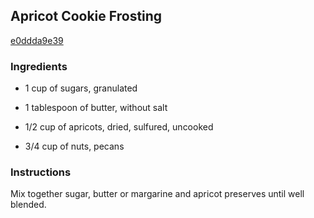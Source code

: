 ## Apricot Cookie Frosting

[e0ddda9e39](http://allrecipes.com/recipe/apricot-cookie-frosting/)

### Ingredients

 - 1 cup of sugars, granulated

 - 1 tablespoon of butter, without salt

 - 1/2 cup of apricots, dried, sulfured, uncooked

 - 3/4 cup of nuts, pecans

### Instructions

Mix together sugar, butter or margarine and apricot preserves until well blended.